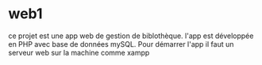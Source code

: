 # web1
ce projet est une app web de gestion de biblothèque.
l'app est développée en PHP avec base de données mySQL.
Pour démarrer l'app il faut un serveur web sur la machine comme xampp 
